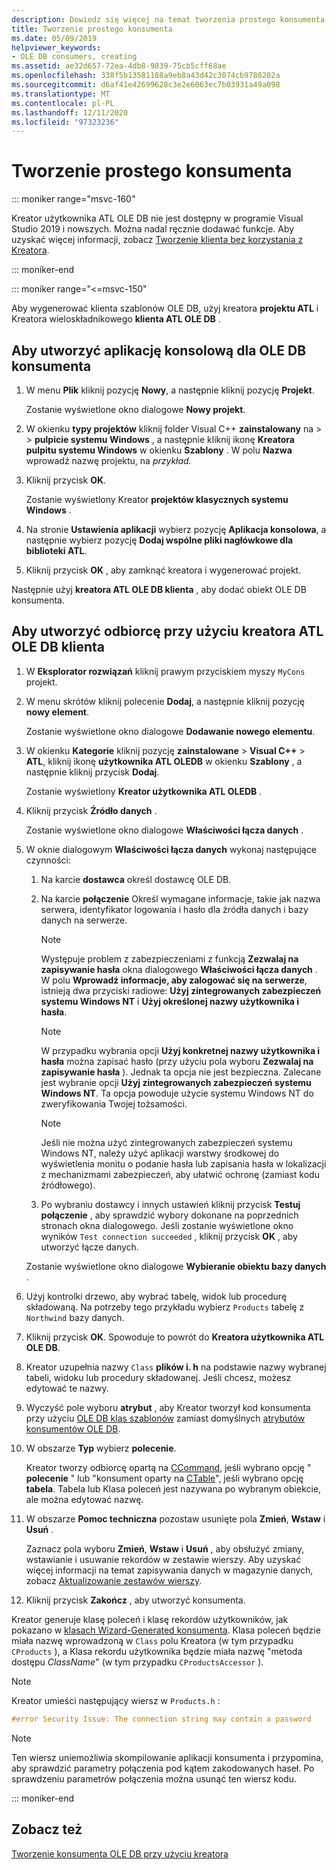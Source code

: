 ```yaml
---
description: Dowiedz się więcej na temat tworzenia prostego konsumenta
title: Tworzenie prostego konsumenta
ms.date: 05/09/2019
helpviewer_keywords:
- OLE DB consumers, creating
ms.assetid: ae32d657-72ea-4db8-9839-75cb5cff68ae
ms.openlocfilehash: 338f5b13581188a9eb8a43d42c3074cb9788202a
ms.sourcegitcommit: d6af41e42699628c3e2e6063ec7b03931a49a098
ms.translationtype: MT
ms.contentlocale: pl-PL
ms.lasthandoff: 12/11/2020
ms.locfileid: "97323236"
---
```

# <a name="creating-a-simple-consumer"></a>Tworzenie prostego konsumenta

::: moniker range="msvc-160"

Kreator użytkownika ATL OLE DB nie jest dostępny w programie Visual Studio 2019 i nowszych. Można nadal ręcznie dodawać funkcje. Aby uzyskać więcej informacji, zobacz [Tworzenie klienta bez korzystania z Kreatora](creating-a-consumer-without-using-a-wizard.md).

::: moniker-end

::: moniker range="<=msvc-150"

Aby wygenerować klienta szablonów OLE DB, użyj kreatora **projektu ATL** i Kreatora wieloskładnikowego **klienta ATL OLE DB** .

## <a name="to-create-a-console-application-for-an-ole-db-consumer"></a>Aby utworzyć aplikację konsolową dla OLE DB konsumenta

1. W menu **Plik** kliknij pozycję **Nowy**, a następnie kliknij pozycję **Projekt**.

   Zostanie wyświetlone okno dialogowe **Nowy projekt**.

1. W okienku **typy projektów** kliknij folder Visual C++ **zainstalowany** na  >    >  **pulpicie systemu Windows** , a następnie kliknij ikonę **Kreatora pulpitu systemu Windows** w okienku **Szablony** . W polu **Nazwa** wprowadź nazwę projektu, na *przykład.*

1. Kliknij przycisk **OK**.

   Zostanie wyświetlony Kreator **projektów klasycznych systemu Windows** .

1. Na stronie **Ustawienia aplikacji** wybierz pozycję **Aplikacja konsolowa**, a następnie wybierz pozycję **Dodaj wspólne pliki nagłówkowe dla biblioteki ATL**.

1. Kliknij przycisk **OK** , aby zamknąć kreatora i wygenerować projekt.

Następnie użyj **kreatora ATL OLE DB klienta** , aby dodać obiekt OLE DB konsumenta.

## <a name="to-create-a-consumer-with-the-atl-ole-db-consumer-wizard"></a>Aby utworzyć odbiorcę przy użyciu kreatora ATL OLE DB klienta

1. W **Eksplorator rozwiązań** kliknij prawym przyciskiem myszy `MyCons` projekt.

1. W menu skrótów kliknij polecenie **Dodaj**, a następnie kliknij pozycję **nowy element**.

   Zostanie wyświetlone okno dialogowe **Dodawanie nowego elementu**.

1. W okienku **Kategorie** kliknij pozycję **zainstalowane** > **Visual C++** > **ATL**, kliknij ikonę **użytkownika ATL OLEDB** w okienku **Szablony** , a następnie kliknij przycisk **Dodaj**.

   Zostanie wyświetlony **Kreator użytkownika ATL OLEDB** .

1. Kliknij przycisk **Źródło danych** .

   Zostanie wyświetlone okno dialogowe **Właściwości łącza danych** .

1. W oknie dialogowym **Właściwości łącza danych** wykonaj następujące czynności:

   1. Na karcie **dostawca** określ dostawcę OLE DB.

   1. Na karcie **połączenie** Określ wymagane informacje, takie jak nazwa serwera, identyfikator logowania i hasło dla źródła danych i bazy danych na serwerze.

      > [!NOTE]
      > Występuje problem z zabezpieczeniami z funkcją **Zezwalaj na zapisywanie hasła** okna dialogowego **Właściwości łącza danych** . W polu **Wprowadź informacje, aby zalogować się na serwerze**, istnieją dwa przyciski radiowe: **Użyj zintegrowanych zabezpieczeń systemu Windows NT** i **Użyj określonej nazwy użytkownika i hasła**.

      > [!NOTE]
      > W przypadku wybrania opcji **Użyj konkretnej nazwy użytkownika i hasła** można zapisać hasło (przy użyciu pola wyboru **Zezwalaj na zapisywanie hasła** ). Jednak ta opcja nie jest bezpieczna. Zalecane jest wybranie opcji **Użyj zintegrowanych zabezpieczeń systemu Windows NT**. Ta opcja powoduje użycie systemu Windows NT do zweryfikowania Twojej tożsamości.

      > [!NOTE]
      > Jeśli nie można użyć zintegrowanych zabezpieczeń systemu Windows NT, należy użyć aplikacji warstwy środkowej do wyświetlenia monitu o podanie hasła lub zapisania hasła w lokalizacji z mechanizmami zabezpieczeń, aby ułatwić ochronę (zamiast kodu źródłowego).

   1. Po wybraniu dostawcy i innych ustawień kliknij przycisk **Testuj połączenie** , aby sprawdzić wybory dokonane na poprzednich stronach okna dialogowego. Jeśli zostanie  wyświetlone okno wyników `Test connection succeeded` , kliknij przycisk **OK** , aby utworzyć łącze danych.

   Zostanie wyświetlone okno dialogowe **Wybieranie obiektu bazy danych** .

1. Użyj kontrolki drzewo, aby wybrać tabelę, widok lub procedurę składowaną. Na potrzeby tego przykładu wybierz `Products` tabelę z `Northwind` bazy danych.

1. Kliknij przycisk **OK**. Spowoduje to powrót do **Kreatora użytkownika ATL OLE DB**.

1. Kreator uzupełnia nazwy `Class` **plików i. h** na podstawie nazwy wybranej tabeli, widoku lub procedury składowanej. Jeśli chcesz, możesz edytować te nazwy.

1. Wyczyść pole wyboru **atrybut** , aby Kreator tworzył kod konsumenta przy użyciu [OLE DB klas szablonów](../../data/oledb/ole-db-consumer-templates-reference.md) zamiast domyślnych [atrybutów konsumentów OLE DB](../../windows/attributes/ole-db-consumer-attributes.md).

1. W obszarze **Typ** wybierz **polecenie**.

   Kreator tworzy odbiorcę opartą na [CCommand](../../data/oledb/ccommand-class.md), jeśli wybrano opcję " **polecenie** " lub "konsument oparty na [CTable](../../data/oledb/ctable-class.md)", jeśli wybrano opcję **tabela**. Tabela lub Klasa poleceń jest nazywana po wybranym obiekcie, ale można edytować nazwę.

1. W obszarze **Pomoc techniczna** pozostaw usunięte pola **Zmień**, **Wstaw** i **Usuń** .

   Zaznacz pola wyboru **Zmień**, **Wstaw** i **Usuń** , aby obsłużyć zmiany, wstawianie i usuwanie rekordów w zestawie wierszy. Aby uzyskać więcej informacji na temat zapisywania danych w magazynie danych, zobacz [Aktualizowanie zestawów wierszy](../../data/oledb/updating-rowsets.md).

1. Kliknij przycisk **Zakończ** , aby utworzyć konsumenta.

Kreator generuje klasę poleceń i klasę rekordów użytkowników, jak pokazano w [klasach Wizard-Generated konsumenta](../../data/oledb/consumer-wizard-generated-classes.md). Klasa poleceń będzie miała nazwę wprowadzoną w `Class` polu Kreatora (w tym przypadku `CProducts` ), a Klasa rekordu użytkownika będzie miała nazwę "metoda dostępu *ClassName*" (w tym przypadku `CProductsAccessor` ).

> [!NOTE]
> Kreator umieści następujący wiersz w `Products.h` :

```cpp
#error Security Issue: The connection string may contain a password
```

> [!NOTE]
> Ten wiersz uniemożliwia skompilowanie aplikacji konsumenta i przypomina, aby sprawdzić parametry połączenia pod kątem zakodowanych haseł. Po sprawdzeniu parametrów połączenia można usunąć ten wiersz kodu.

::: moniker-end

## <a name="see-also"></a>Zobacz też

[Tworzenie konsumenta OLE DB przy użyciu kreatora](../../data/oledb/creating-an-ole-db-consumer-using-a-wizard.md)
